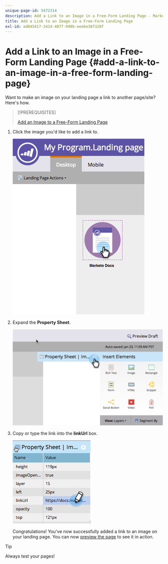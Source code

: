 ```yaml
---
unique-page-id: 5472314
description: Add a Link to an Image in a Free-Form Landing Page - Marketo Docs - Product Documentation
title: Add a Link to an Image in a Free-Form Landing Page
exl-id: ad845417-2414-407f-998b-eeebe38f328f
---
```

# Add a Link to an Image in a Free-Form Landing Page {#add-a-link-to-an-image-in-a-free-form-landing-page}

Want to make an image on your landing page a link to another page/site? Here's how.

>[!PREREQUISITES]
>
>[Add an Image to a Free-Form Landing Page](/help/marketo/product-docs/demand-generation/landing-pages/free-form-landing-pages/add-an-image-to-a-free-form-landing-page.md)

1. Click the image you'd like to add a link to.

   ![](assets/click-on-image.png)

1. Expand the **Property Sheet**.

   ![](assets/image2015-5-21-15-3a42-3a27.png)

1. Copy or type the link into the **linkUrl** box.

   ![](assets/add-link.png)

   Congratulations! You've now successfully added a link to an image on your landing page. You can now [preview the page](/help/marketo/product-docs/demand-generation/landing-pages/landing-page-actions/preview-a-landing-page.md) to see it in action.

>[!TIP]
>
>Always test your pages!
